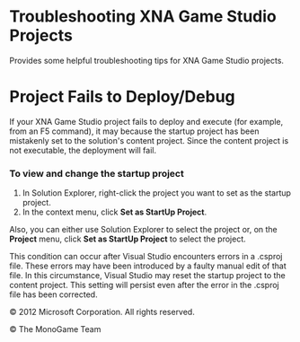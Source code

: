 

# Troubleshooting XNA Game Studio Projects

Provides some helpful troubleshooting tips for XNA Game Studio projects.

# Project Fails to Deploy/Debug

If your XNA Game Studio project fails to deploy and execute (for example, from an F5 command), it may because the startup project has been mistakenly set to the solution's content project. Since the content project is not executable, the deployment will fail.

### To view and change the startup project

1.  In Solution Explorer, right-click the project you want to set as the startup project.
2.  In the context menu, click **Set as StartUp Project**.

Also, you can either use Solution Explorer to select the project or, on the **Project** menu, click **Set as StartUp Project** to select the project.

This condition can occur after Visual Studio encounters errors in a .csproj file. These errors may have been introduced by a faulty manual edit of that file. In this circumstance, Visual Studio may reset the startup project to the content project. This setting will persist even after the error in the .csproj file has been corrected.

© 2012 Microsoft Corporation. All rights reserved.  

© The MonoGame Team